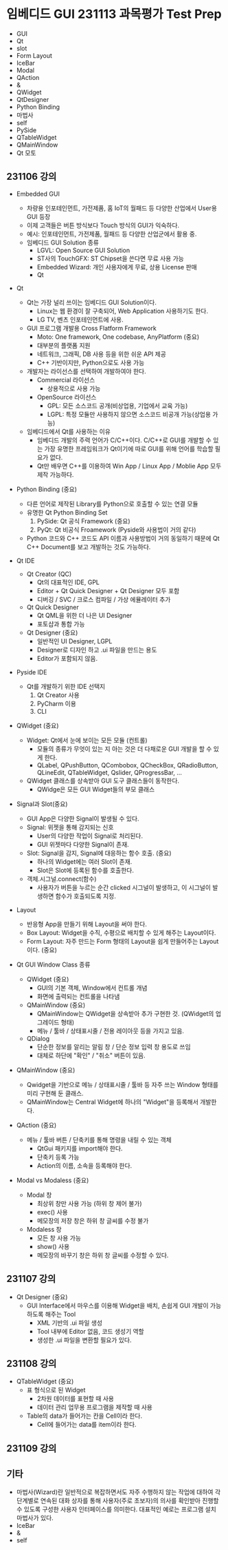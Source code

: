 # 임베디드 GUI 231113 과목평가 Test Prep

* GUI
* Qt
* slot
* Form Layout
* IceBar
* Modal
* QAction
* &
* QWidget
* QtDesigner
* Python Binding
* 마법사
* self
* PySide
* QTableWidget
* QMainWindow
* Qt 모토

## 231106 강의
* Embedded GUI
    * 차량용 인포테인먼트, 가전제품, 홈 IoT의 월패드 등 다양한 산업에서 User용 GUI 등장
    * 이제 고객들은 버튼 방식보다 Touch 방식의 GUI가 익숙하다.
    * 예시: 인포테인먼트, 가전제품, 월패드 등 다양한 산업군에서 활용 중.
    * 임베디드 GUI Solution 종류
        * LGVL: Open Source GUI Solution
        * ST사의 TouchGFX: ST Chipset을 쓴다면 무료 사용 가능
        * Embedded Wizard: 개인 사용자에게 무료, 상용 License 판매
        * Qt
* Qt
    * Qt는 가장 널리 쓰이는 임베디드 GUI Solution이다.
        * Linux는 웹 환경이 잘 구축되어, Web Application 사용하기도 한다.
        * LG TV, 벤츠 인포테인먼트에 사용.
    * GUI 프로그램 개발용 Cross Flatform Framework
        * Moto: One framework, One codebase, AnyPlatform (중요)
        * 대부분의 플랫폼 지원
        * 네트워크, 그래픽, DB 사용 등을 위한 쉬운 API 제공
        * C++ 기반이지만, Python으로도 사용 가능
    * 개발자는 라이선스를 선택하여 개발하여야 한다.
        * Commercial 라이선스
            * 상용적으로 사용 가능
        * OpenSource 라이선스
            * GPL: 모든 소스코드 공개(비상업용, 기업에서 교육 가능)
            * LGPL: 특정 모듈만 사용하지 않으면 소스코드 비공개 가능(상업용 가능)
    * 임베디드에서 Qt를 사용하는 이유
        * 임베디드 개발의 주력 언어가 C/C++이다. C/C++로 GUI를 개발할 수 있는 가장 유명한 프레임워크가 Qt이기에 따로 GUI를 위해 언어를 학습할 필요가 없다.
        * Qt만 배우면 C++를 이용하여 Win App / Linux App / Moblie App 모두 제작 가능하다.

* Python Binding (중요)
    * 다른 언어로 제작된 Library를 Python으로 호출할 수 있는 연결 모듈
    * 유명한 Qt Python Binding Set
        1. PySide: Qt 공식 Framework (중요)
        2. PyQt: Qt 비공식 Froamework (Pyside와 사용법이 거의 같다)
    * Python 코드와 C++ 코드도 API 이름과 사용방법이 거의 동일하기 때문에 Qt C++ Document를 보고 개발하는 것도 가능하다.

* Qt IDE
    * Qt Creator (QC)
        * Qt의 대표적인 IDE, GPL
        * Editor + Qt Quick Designer + Qt Designer 모두 포함
        * 디버깅 / SVC / 크로스 컴파일 / 가상 에뮬레이터 추가
    * Qt Quick Designer
        * Qt QML을 위한 더 나은 UI Designer
        * 포토샵과 통합 가능
    * Qt Designer (중요)
        * 일반적인 UI Designer, LGPL
        * Designer로 디자인 하고 .ui 파일을 만드는 용도
        * Editor가 포함되지 않음.

* Pyside IDE
    * Qt를 개발하기 위한 IDE 선택지
        1) Qt Creator 사용
        2) PyCharm 이용
        3) CLI

* QWidget (중요)
    * Widget: Qt에서 눈에 보이는 모든 모듈 (컨트롤)
        * 모듈의 종류가 무엇이 있는 지 아는 것은 더 다채로운 GUI 개발을 할 수 있게 한다.
        * QLabel, QPushButton, QCombobox, QCheckBox, QRadioButton, QLineEdit, QTableWidget, Qslider, QProgressBar, ... 
    * QWidget 클래스를 상속받아 GUI 도구 클래스들이 동작한다.
        * QWidge은 모든 GUI Widget들의 부모 클래스

* Signal과 Slot(중요)
    * GUI App은 다양한 Signal이 발생될 수 있다.
    * Signal: 위젯을 통해 감지되는 신호
        * User의 다양한 작업이 Signal로 처리된다.
        * GUI 위젯마다 다양한 Signal이 존재.
    * Slot: Signal을 감지, Signal에 대응하는 함수 호출. (중요)
        * 하나의 Widget에는 여러 Slot이 존재.
        * Slot은 Slot에 등록된 함수를 호출한다.
    * 객체.시그널.connect(함수)
        * 사용자가 버튼을 누르는 순간 clicked 시그널이 발생하고, 이 시그널이 발생하면 함수가 호출되도록 지정.

* Layout
    * 반응형 App을 만들기 위해 Layout을 써야 한다.
    * Box Layout: Widget을 수직, 수평으로 배치할 수 있게 해주는 Layout이다.
    * Form Layout: 자주 만드는 Form 형태의 Layout을 쉽게 만들어주는 Layout이다. (중요)

* Qt GUI Window Class 종류
    * QWidget (중요)
        * GUI의 기본 객체, Window에서 컨트롤 개념
        * 화면에 출력되는 컨트롤을 나타냄
    * QMainWindow (중요)
        * QMainWindow는 QWidget을 상속받아 추가 구현한 것. (QWidget의 업그레이드 형태)
        * 메뉴 / 툴바 / 상태표시줄 / 전용 레이아웃 등을 가지고 있음.
    * QDialog
        * 단순한 정보를 알리는 알림 창 / 단순 정보 입력 창 용도로 쓰임
        * 대체로 하단에 "확인" / "취소" 버튼이 있음.

* QMainWindow (중요)
    * Qwidget을 기반으로 메뉴 / 상태표시줄 / 툴바 등 자주 쓰는 Window 형태를 미리 구현해 둔 클래스.
    * QMainWindow는 Central Widget에 하나의 "Widget"을 등록해서 개발한다.

* QAction (중요)
    * 메뉴 / 툴바 버튼 / 단축키를 통해 명령을 내릴 수 있는 객체
        * QtGui 패키지를 import해야 한다.
        * 단축키 등록 가능
        * Action의 이름, 소속을 등록해야 한다.

* Modal vs Modaless (중요)
    * Modal 창
        * 최상위 창만 사용 가능 (하위 창 제어 불가)
        * exec() 사용
        * 메모장의 저장 창은 하위 창 글씨를 수정 불가
    * Modaless 창
        * 모든 창 사용 가능
        * show() 사용
        * 메모장의 바꾸기 창은 하위 창 글씨를 수정할 수 있다.

## 231107 강의
* Qt Designer (중요)
    * GUI Interface에서 마우스를 이용해 Widget을 배치, 손쉽게 GUI 개발이 가능하도록 해주는 Tool
        * XML 기반의 .ui 파일 생성
        * Tool 내부에 Editor 없음, 코드 생성기 역할
        * 생성한 .ui 파일을 변환할 필요가 있다.

## 231108 강의
* QTableWidget (중요)
    * 표 형식으로 된 Widget
        * 2차원 데이터를 표현할 때 사용
        * 데이터 관리 업무용 프로그램을 제작할 때 사용
    * Table의 data가 들어가는 칸을 Cell이라 한다.
        * Cell에 들어가는 data를 item이라 한다.

## 231109 강의

## 기타
* 마법사(Wizard)란 일반적으로 복잡하면서도 자주 수행하지 않는 작업에 대하여 각 단계별로 연속된 대화 상자를 통해 사용자(주로 초보자)의 의사를 확인받아 진행할 수 있도록 구성한 사용자 인터페이스를 의미한다. 대표적인 예로는 프로그램 설치 마법사가 있다.
* IceBar
* &
* self